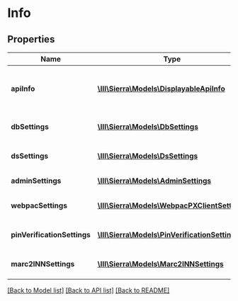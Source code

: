 # Info

## Properties
Name | Type | Description | Notes
------------ | ------------- | ------------- | -------------
**apiInfo** | [**\III\Sierra\Models\DisplayableApiInfo**](DisplayableApiInfo.md) | the API name, version, and revision | 
**dbSettings** | [**\III\Sierra\Models\DbSettings**](DbSettings.md) | the database settings | 
**dsSettings** | [**\III\Sierra\Models\DsSettings**](DsSettings.md) | the dataservice settings | 
**adminSettings** | [**\III\Sierra\Models\AdminSettings**](AdminSettings.md) | the admin settings | 
**webpacSettings** | [**\III\Sierra\Models\WebpacPXClientSettings**](WebpacPXClientSettings.md) | the WebPAC settings | 
**pinVerificationSettings** | [**\III\Sierra\Models\PinVerificationSettings**](PinVerificationSettings.md) | the settings for PIN verification | 
**marc2INNSettings** | [**\III\Sierra\Models\Marc2INNSettings**](Marc2INNSettings.md) | the settings for marc2INN | 

[[Back to Model list]](../README.md#documentation-for-models) [[Back to API list]](../README.md#documentation-for-api-endpoints) [[Back to README]](../README.md)



